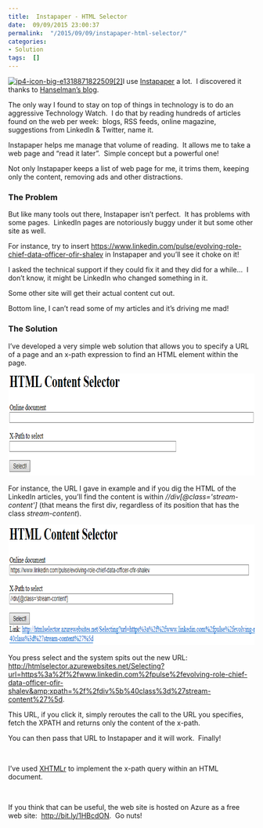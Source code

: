 ```yaml
---
title:  Instapaper - HTML Selector
date:  09/09/2015 23:00:37
permalink:  "/2015/09/09/instapaper-html-selector/"
categories:
- Solution
tags:  []
---
```

<a href="https://vincentlauzon.files.wordpress.com/2015/08/ip4-icon-big-e13188718225092.png"><img class=" wp-image-1059 alignright" src="https://vincentlauzon.files.wordpress.com/2015/08/ip4-icon-big-e13188718225092.png?w=300" alt="ip4-icon-big-e1318871822509[2]" width="151" height="151" /></a>I use <a href="https://www.instapaper.com" target="_blank">Instapaper</a> a lot.  I discovered it thanks to <a href="http://www.hanselman.com/blog/TwoMustHaveToolsForAMoreReadableWeb.aspx" target="_blank">Hanselman’s blog</a>.

The only way I found to stay on top of things in technology is to do an aggressive Technology Watch.  I do that by reading hundreds of articles found on the web per week:  blogs, RSS feeds, online magazine, suggestions from LinkedIn &amp; Twitter, name it.

Instapaper helps me manage that volume of reading.  It allows me to take a web page and “read it later”.  Simple concept but a powerful one!

Not only Instapaper keeps a list of web page for me, it trims them, keeping only the content, removing ads and other distractions.
<h3>The Problem</h3>
But like many tools out there, Instapaper isn’t perfect.  It has problems with some pages.  LinkedIn pages are notoriously buggy under it but some other site as well.

For instance, try to insert <a title="https://www.linkedin.com/pulse/evolving-role-chief-data-officer-ofir-shalev" href="https://www.linkedin.com/pulse/evolving-role-chief-data-officer-ofir-shalev">https://www.linkedin.com/pulse/evolving-role-chief-data-officer-ofir-shalev</a> in Instapaper and you’ll see it choke on it!

I asked the technical support if they could fix it and they did for a while…  I don’t know, it might be LinkedIn who changed something in it.

Some other site will get their actual content cut out.

Bottom line, I can’t read some of my articles and it’s driving me mad!
<h3>The Solution</h3>
I’ve developed a very simple web solution that allows you to specify a URL of a page and an x-path expression to find an HTML element within the page.

<a href="assets/2015/9/instapaper-html-selector/image45.png"><img style="background-image:none;padding-top:0;padding-left:0;display:inline;padding-right:0;border:0;" title="image" src="assets/2015/9/instapaper-html-selector/image_thumb45.png" alt="image" width="787" height="208" border="0" /></a>

For instance, the URL I gave in example and if you dig the HTML of the LinkedIn articles, you’ll find the content is within <em>//div[@class='stream-content']</em> (that means the first div, regardless of its position that has the class <em>stream-content</em>).

<a href="assets/2015/9/instapaper-html-selector/image46.png"><img style="background-image:none;padding-top:0;padding-left:0;display:inline;padding-right:0;border:0;" title="image" src="assets/2015/9/instapaper-html-selector/image_thumb46.png" alt="image" width="802" height="246" border="0" /></a>

You press select and the system spits out the new URL:  <a title="http://htmlselector.azurewebsites.net/Selecting?url=https%3a%2f%2fwww.linkedin.com%2fpulse%2fevolving-role-chief-data-officer-ofir-shalev&amp;xpath=%2f%2fdiv%5b%40class%3d%27stream-content%27%5d" href="http://htmlselector.azurewebsites.net/Selecting?url=https%3a%2f%2fwww.linkedin.com%2fpulse%2fevolving-role-chief-data-officer-ofir-shalev&amp;xpath=%2f%2fdiv%5b%40class%3d%27stream-content%27%5d">http://htmlselector.azurewebsites.net/Selecting?url=https%3a%2f%2fwww.linkedin.com%2fpulse%2fevolving-role-chief-data-officer-ofir-shalev&amp;xpath=%2f%2fdiv%5b%40class%3d%27stream-content%27%5d</a>.

This URL, if you click it, simply reroutes the call to the URL you specifies, fetch the XPATH and returns only the content of the x-path.

You can then pass that URL to Instapaper and it will work.  Finally!

&nbsp;

I’ve used <a href="http://www.nuget.org/packages/XHTMLr" target="_blank">XHTMLr</a> to implement the x-path query within an HTML document.

&nbsp;

If you think that can be useful, the web site is hosted on Azure as a free web site:  <a href="http://bit.ly/1HBcdON" target="_blank">http://bit.ly/1HBcdON</a>.  Go nuts!